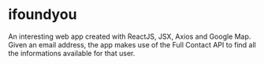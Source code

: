 # ifoundyou
An interesting web app created with ReactJS, JSX, Axios and Google Map. Given an email address, the app makes use of the Full Contact API to find all the informations available for that user.

